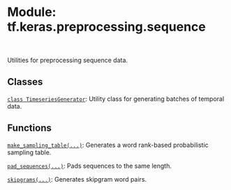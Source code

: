 <div itemscope itemtype="http://developers.google.com/ReferenceObject">
<meta itemprop="name" content="tf.keras.preprocessing.sequence" />
<meta itemprop="path" content="Stable" />
</div>

# Module: tf.keras.preprocessing.sequence


<table class="tfo-notebook-buttons tfo-api" align="left">
</table>



Utilities for preprocessing sequence data.



## Classes

[`class TimeseriesGenerator`](../../../tf/keras/preprocessing/sequence/TimeseriesGenerator.md): Utility class for generating batches of temporal data.

## Functions

[`make_sampling_table(...)`](../../../tf/keras/preprocessing/sequence/make_sampling_table.md): Generates a word rank-based probabilistic sampling table.

[`pad_sequences(...)`](../../../tf/keras/preprocessing/sequence/pad_sequences.md): Pads sequences to the same length.

[`skipgrams(...)`](../../../tf/keras/preprocessing/sequence/skipgrams.md): Generates skipgram word pairs.



